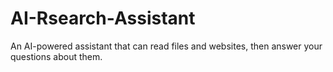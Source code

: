 # AI-Rsearch-Assistant
An AI-powered assistant that can read files and websites, then answer your questions about them.
